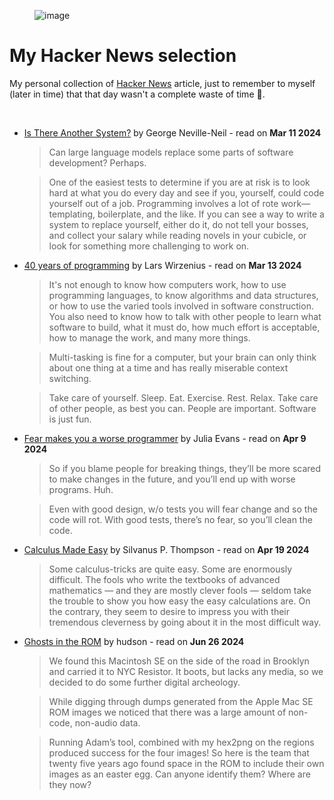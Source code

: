 
<figure>
  <img src="https://media4.giphy.com/media/v1.Y2lkPTc5MGI3NjExcGthZzFpYWV3aHlvNnlpN3ZycnY1MGIwN3poaGIzcmp5eHh2YmlkZSZlcD12MV9pbnRlcm5hbF9naWZfYnlfaWQmY3Q9Zw/3ohjV0PbaTBNw42YO4/giphy.gif" alt="image"/>
</figure>

# My Hacker News selection
My personal collection of [Hacker News](https://news.ycombinator.com/) article, just to remember to myself (later in time) that that day wasn't a complete waste of time 🧠.

<br />

- [Is There Another System?](https://cacm.acm.org/opinion/is-there-another-system/) by George Neville-Neil - read on **Mar 11 2024**
  > Can large language models replace some parts of software development? Perhaps.
  
  > One of the easiest tests to determine if you are at risk is to look hard at what you do every day and see if you, yourself, could code yourself out of a job. Programming involves a lot of rote work—templating, boilerplate, and the like. If you can see a way to write a system to replace yourself, either do it, do not tell your bosses, and collect your salary while reading novels in your cubicle, or look for something more challenging to work on.

- [40 years of programming](https://liw.fi/40/) by Lars Wirzenius - read on **Mar 13 2024**
  > It's not enough to know how computers work, how to use programming languages, to know algorithms and data structures, or how to use the varied tools involved in software construction. You also need to know how to talk with other people to learn what software to build, what it must do, how much effort is acceptable, how to manage the work, and many more things.
  
  > Multi-tasking is fine for a computer, but your brain can only think about one thing at a time and has really miserable context switching.
  
  > Take care of yourself. Sleep. Eat. Exercise. Rest. Relax. Take care of other people, as best you can. People are important. Software is just fun.

- [Fear makes you a worse programmer](https://jvns.ca/blog/2014/12/21/fear-makes-you-a-worse-programmer/) by Julia Evans - read on **Apr 9 2024**
  > So if you blame people for breaking things, they’ll be more scared to make changes in the future, and you’ll end up with worse programs. Huh.
  
  > Even with good design, w/o tests you will fear change and so the code will rot. With good tests, there’s no fear, so you’ll clean the code.
  
- [Calculus Made Easy](https://calculusmadeeasy.org/) by Silvanus P. Thompson - read on **Apr 19 2024**
  > Some calculus-tricks are quite easy. Some are enormously difficult. The fools who write the textbooks of advanced mathematics — and they are mostly clever fools — seldom take the trouble to show you how easy the easy calculations are. On the contrary, they seem to desire to impress you with their tremendous cleverness by going about it in the most difficult way.

- [Ghosts in the ROM](https://www.nycresistor.com/2012/08/21/ghosts-in-the-rom/) by hudson - read on **Jun 26 2024**
  > We found this Macintosh SE on the side of the road in Brooklyn and carried it to NYC Resistor. It boots, but lacks any media, so we decided to do some further digital archeology.
  
  > While digging through dumps generated from the Apple Mac SE ROM images we noticed that there was a large amount of non-code, non-audio data.
  
  > Running Adam’s tool, combined with my hex2png on the regions produced success for the four images! So here is the team that twenty five years ago found space in the ROM to include their own images as an easter egg. Can anyone identify them? Where are they now?
  

